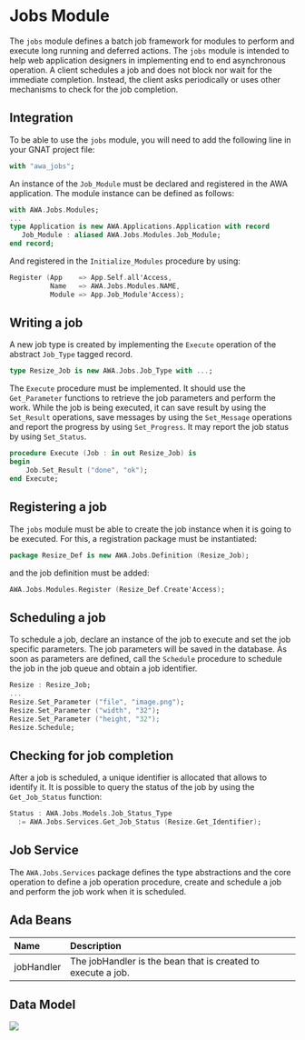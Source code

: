 # Jobs Module
The `jobs` module defines a batch job framework for modules to perform
and execute long running and deferred actions.  The `jobs` module is
intended to help web application designers in implementing end to end
asynchronous operation.  A client schedules a job and does not block
nor wait for the immediate completion.  Instead, the client asks
periodically or uses other mechanisms to check for the job completion.

## Integration
To be able to use the `jobs` module, you will need to add the
following line in your GNAT project file:

```Ada
with "awa_jobs";
```

An instance of the `Job_Module` must be declared and registered in the
AWA application.  The module instance can be defined as follows:

```Ada
with AWA.Jobs.Modules;
...
type Application is new AWA.Applications.Application with record
   Job_Module : aliased AWA.Jobs.Modules.Job_Module;
end record;
```

And registered in the `Initialize_Modules` procedure by using:

```Ada
Register (App    => App.Self.all'Access,
          Name   => AWA.Jobs.Modules.NAME,
          Module => App.Job_Module'Access);
```

## Writing a job
A new job type is created by implementing the `Execute` operation
of the abstract `Job_Type` tagged record.

```Ada
type Resize_Job is new AWA.Jobs.Job_Type with ...;
```

The `Execute` procedure must be implemented.  It should use the
`Get_Parameter` functions to retrieve the job parameters and perform
the work.  While the job is being executed, it can save result by using
the `Set_Result` operations, save messages by using the `Set_Message`
operations and report the progress by using `Set_Progress`.
It may report the job status by using `Set_Status`.

```Ada
procedure Execute (Job : in out Resize_Job) is
begin
    Job.Set_Result ("done", "ok");
end Execute;
```

## Registering a job
The `jobs` module must be able to create the job instance when
it is going to be executed.  For this, a registration package must
be instantiated:

```Ada
package Resize_Def is new AWA.Jobs.Definition (Resize_Job);
```

and the job definition must be added:

```Ada
AWA.Jobs.Modules.Register (Resize_Def.Create'Access);
```

## Scheduling a job
To schedule a job, declare an instance of the job to execute and set
the job specific parameters.  The job parameters will be saved in the
database.  As soon as parameters are defined, call the `Schedule`
procedure to schedule the job in the job queue and obtain a job identifier.

```Ada
Resize : Resize_Job;
...
Resize.Set_Parameter ("file", "image.png");
Resize.Set_Parameter ("width", "32");
Resize.Set_Parameter ("height, "32");
Resize.Schedule;
```

## Checking for job completion
After a job is scheduled, a unique identifier is allocated that allows
to identify it.  It is possible to query the status of the job by using
the `Get_Job_Status` function:

```Ada
Status : AWA.Jobs.Models.Job_Status_Type
  := AWA.Jobs.Services.Get_Job_Status (Resize.Get_Identifier);
```

## Job Service
The `AWA.Jobs.Services` package defines the type abstractions and the
core operation to define a job operation procedure, create and schedule
a job and perform the job work when it is scheduled.



## Ada Beans


| Name           | Description                                                               |
|:---------------|:--------------------------------------------------------------------------|
|jobHandler|The jobHandler is the bean that is created to execute a job.|


## Data Model
![](images/awa_jobs_model.png)


